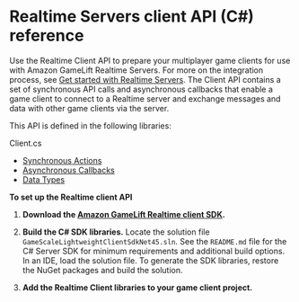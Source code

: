 # Realtime Servers client API \(C\#\) reference<a name="realtime-sdk-csharp-ref"></a>

Use the Realtime Client API to prepare your multiplayer game clients for use with Amazon GameLift Realtime Servers\. For more on the integration process, see [Get started with Realtime Servers](realtime-plan.md)\. The Client API contains a set of synchronous API calls and asynchronous callbacks that enable a game client to connect to a Realtime server and exchange messages and data with other game clients via the server\. 

This API is defined in the following libraries: 

Client\.cs 
+ [Synchronous Actions](realtime-sdk-csharp-ref-actions.md)
+ [Asynchronous Callbacks](realtime-sdk-csharp-ref-callbacks.md)
+ [Data Types](realtime-sdk-csharp-ref-datatypes.md)

**To set up the Realtime client API**

1. **Download the [Amazon GameLift Realtime client SDK](https://aws.amazon.com/gamelift/getting-started)\.** 

1. **Build the C\# SDK libraries\.** Locate the solution file `GameScaleLightweightClientSdkNet45.sln`\. See the `README.md` file for the C\# Server SDK for minimum requirements and additional build options\. In an IDE, load the solution file\. To generate the SDK libraries, restore the NuGet packages and build the solution\.

1. **Add the Realtime Client libraries to your game client project\.** 

